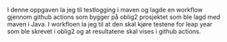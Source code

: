 I denne oppgaven la jeg til testlogging i maven og lagde en workflow gjennom github actions som bygger på oblig2 prosjektet som ble lagd med maven i Java. I workfloen la jeg til at den skal kjøre testene for leap year som ble skrevet i oblig2 og at resultatene skal vises i github actions.
